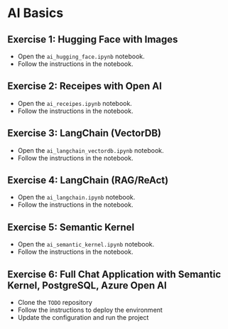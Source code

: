 # AI Basics

## Exercise 1: Hugging Face with Images

- Open the `ai_hugging_face.ipynb` notebook.
- Follow the instructions in the notebook.

## Exercise 2: Receipes with Open AI

- Open the `ai_receipes.ipynb` notebook.
- Follow the instructions in the notebook.

## Exercise 3: LangChain (VectorDB)

- Open the `ai_langchain_vectordb.ipynb` notebook.
- Follow the instructions in the notebook.

## Exercise 4: LangChain (RAG/ReAct)

- Open the `ai_langchain.ipynb` notebook.
- Follow the instructions in the notebook.

## Exercise 5: Semantic Kernel

- Open the `ai_semantic_kernel.ipynb` notebook.
- Follow the instructions in the notebook.

## Exercise 6: Full Chat Application with Semantic Kernel, PostgreSQL, Azure Open AI

- Clone the `TODO` repository
- Follow the instructions to deploy the environment
- Update the configuration and run the project
